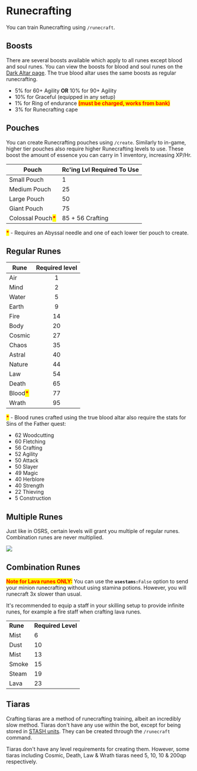 # Runecrafting

You can train Runecrafting using `/runecraft`.

## Boosts

There are several boosts available which apply to all runes except blood and soul runes. You can view the boosts for blood and soul runes on the [Dark Altar page](https://wiki.oldschool.gg/skills/runecrafting/dark-altar). The true blood altar uses the same boosts as regular runecrafting.

* 5% for 60+ Agility **OR** 10% for 90+ Agility
* 10% for Graceful (equipped in any setup)
* 1% for Ring of endurance <mark style="color:red;">**(must be charged, works from bank)**</mark>
* 3% for Runecrafting cape

## Pouches

You can create Runecrafting pouches using `/create`. Similarly to in-game, higher tier pouches also require higher Runecrafting levels to use. These boost the amount of essence you can carry in 1 inventory, increasing XP/Hr.

| **Pouch**                                            | **Rc'ing Lvl Required To Use** |
| ---------------------------------------------------- | ------------------------------ |
| Small Pouch                                          | 1                              |
| Medium Pouch                                         | 25                             |
| Large Pouch                                          | 50                             |
| Giant Pouch                                          | 75                             |
| Colossal Pouch<mark style="color:red;">**\***</mark> | 85 + 56 Crafting               |

<mark style="color:red;">**\***</mark> - Requires an Abyssal needle and one of each lower tier pouch to create.

## Regular Runes

| **Rune**                                    | **Required level** |
| ------------------------------------------- | :----------------: |
| Air                                         |          1         |
| Mind                                        |          2         |
| Water                                       |          5         |
| Earth                                       |          9         |
| Fire                                        |         14         |
| Body                                        |         20         |
| Cosmic                                      |         27         |
| Chaos                                       |         35         |
| Astral                                      |         40         |
| Nature                                      |         44         |
| Law                                         |         54         |
| Death                                       |         65         |
| Blood<mark style="color:red;">**\***</mark> |         77         |
| Wrath                                       |         95         |

<mark style="color:red;">**\***</mark> - Blood runes crafted using the true blood altar also require the stats for Sins of the Father quest:

* 62 Woodcutting
* 60 Fletching
* 56 Crafting
* 52 Agility
* 50 Attack
* 50 Slayer
* 49 Magic
* 40 Herblore
* 40 Strength
* 22 Thieving
* 5 Construction

## Multiple Runes

Just like in OSRS, certain levels will grant you multiple of regular runes. Combination runes are never multiplied.

![](../../.gitbook/assets/rc\_multiple\_runes.png)

## Combination Runes

<mark style="color:red;">**Note for Lava runes ONLY:**</mark> You can use the **`usestams:`**`False` option to send your minion runecrafting without using stamina potions. However, you will runecraft 3x slower than usual.

It's recommended to equip a staff in your skilling setup to provide infinite runes, for example a fire staff when crafting lava runes.

|          |                    |
| -------- | ------------------ |
| **Rune** | **Required Level** |
| Mist     | 6                  |
| Dust     | 10                 |
| Mist     | 13                 |
| Smoke    | 15                 |
| Steam    | 19                 |
| Lava     | 23                 |

## Tiaras

Crafting tiaras are a method of runecrafting training, albeit an incredibly slow method. Tiaras don't have any use within the bot, except for being stored in [STASH units](../construction/stash-units.md). They can be created through the `/runecraft` command.

Tiaras don't have any level requirements for creating them. However, some tiaras including Cosmic, Death, Law & Wrath tiaras need 5, 10, 10 & 200qp respectively.
